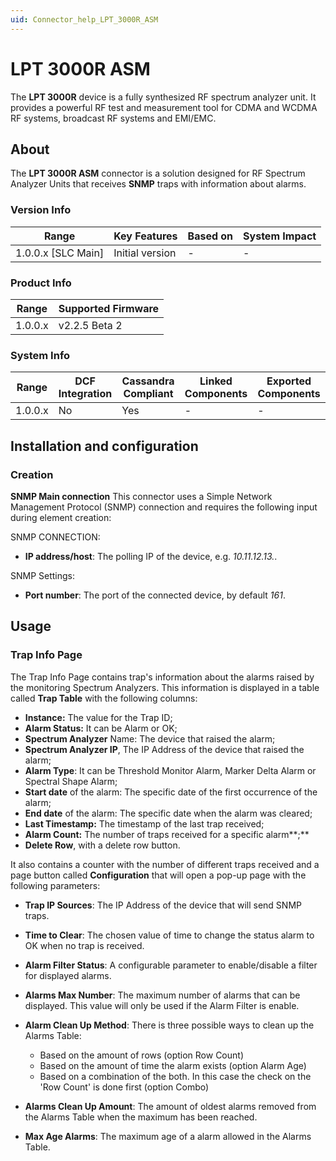 ```yaml
---
uid: Connector_help_LPT_3000R_ASM
---
```


# LPT 3000R ASM

The **LPT 3000R** device is a fully synthesized RF spectrum analyzer unit. It provides a powerful RF test and measurement tool for CDMA and WCDMA RF systems, broadcast RF systems and EMI/EMC.

## About

The **LPT 3000R ASM** connector is a solution designed for RF Spectrum Analyzer Units that receives **SNMP** traps with information about alarms.

### Version Info

| Range                | Key Features     | Based on     | System Impact     |
|----------------------|------------------|--------------|-------------------|
| 1.0.0.x [SLC Main]   | Initial version  | -            | -                 |

### Product Info

| Range     | Supported Firmware     |
|-----------|------------------------|
| 1.0.0.x   | v2.2.5 Beta 2          |

### System Info

| Range     | DCF Integration     | Cassandra Compliant     | Linked Components     | Exported Components     |
|-----------|---------------------|-------------------------|-----------------------|-------------------------|
| 1.0.0.x   | No                  | Yes                     | -                     | -                       |

## Installation and configuration

### Creation

**SNMP Main connection**
This connector uses a Simple Network Management Protocol (SNMP) connection and requires the following input during element creation:

SNMP CONNECTION:

- **IP address/host**: The polling IP of the device, e.g. *10.11.12.13.*.

SNMP Settings:

- **Port number**: The port of the connected device, by default *161*.

## Usage

### Trap Info Page

The Trap Info Page contains trap's information about the alarms raised by the monitoring Spectrum Analyzers. This information is displayed in a table called **Trap Table** with the following columns:

- **Instance:** The value for the Trap ID;
- **Alarm Status:** It can be Alarm or OK;
- **Spectrum Analyzer** Name: The device that raised the alarm;
- **Spectrum Analyzer IP**, The IP Address of the device that raised the alarm;
- **Alarm Type**: It can be Threshold Monitor Alarm, Marker Delta Alarm or Spectral Shape Alarm;
- **Start date** of the alarm: The specific date of the first occurrence of the alarm;
- **End date** of the alarm: The specific date when the alarm was cleared;
- **Last Timestamp:** The timestamp of the last trap received;
- **Alarm Count:** The number of traps received for a specific alarm**;**
- **Delete Row**, with a delete row button.

It also contains a counter with the number of different traps received and a page button called **Configuration** that will open a pop-up page with the following parameters:

- **Trap IP Sources**: The IP Address of the device that will send SNMP traps.
- **Time to Clear**: The chosen value of time to change the status alarm to OK when no trap is received.
- **Alarm Filter Status**: A configurable parameter to enable/disable a filter for displayed alarms.
- **Alarms Max Number**: The maximum number of alarms that can be displayed. This value will only be used if the Alarm Filter is enable.
- **Alarm Clean Up Method**: There is three possible ways to clean up the Alarms Table:

  - Based on the amount of rows (option Row Count)
  - Based on the amount of time the alarm exists (option Alarm Age)
  - Based on a combination of the both. In this case the check on the 'Row Count' is done first (option Combo)

- **Alarms Clean Up Amount**: The amount of oldest alarms removed from the Alarms Table when the maximum has been reached.
- **Max Age Alarms**: The maximum age of a alarm allowed in the Alarms Table.
